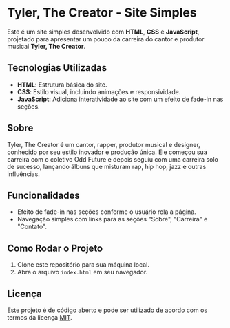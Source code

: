 # Tyler, The Creator - Site Simples

Este é um site simples desenvolvido com **HTML**, **CSS** e **JavaScript**, projetado para apresentar um pouco da carreira do cantor e produtor musical **Tyler, The Creator**.

## Tecnologias Utilizadas
- **HTML**: Estrutura básica do site.
- **CSS**: Estilo visual, incluindo animações e responsividade.
- **JavaScript**: Adiciona interatividade ao site com um efeito de fade-in nas seções.

## Sobre
Tyler, The Creator é um cantor, rapper, produtor musical e designer, conhecido por seu estilo inovador e produção única. Ele começou sua carreira com o coletivo Odd Future e depois seguiu com uma carreira solo de sucesso, lançando álbuns que misturam rap, hip hop, jazz e outras influências.

## Funcionalidades
- Efeito de fade-in nas seções conforme o usuário rola a página.
- Navegação simples com links para as seções "Sobre", "Carreira" e "Contato".

## Como Rodar o Projeto
1. Clone este repositório para sua máquina local.
2. Abra o arquivo `index.html` em seu navegador.

## Licença
Este projeto é de código aberto e pode ser utilizado de acordo com os termos da licença [MIT](https://opensource.org/licenses/MIT).
